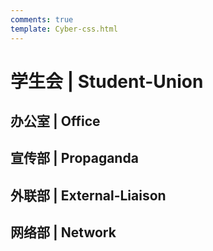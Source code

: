 ```yaml
---
comments: true
template: Cyber-css.html
---
```


# 学生会 | Student-Union

## 办公室 | Office

## 宣传部 | Propaganda

## 外联部 | External-Liaison

## 网络部 | Network

